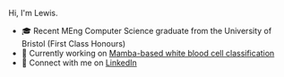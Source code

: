 Hi, I'm Lewis.

- 🎓 Recent MEng Computer Science graduate from the University of Bristol (First Class Honours)  
- 🐍 Currently working on [Mamba-based white blood cell classification](https://github.com/LewisClifton/Mamba-WBC-Classification)  
- 💼 Connect with me on [LinkedIn](https://www.linkedin.com/in/lewisclifton/)
